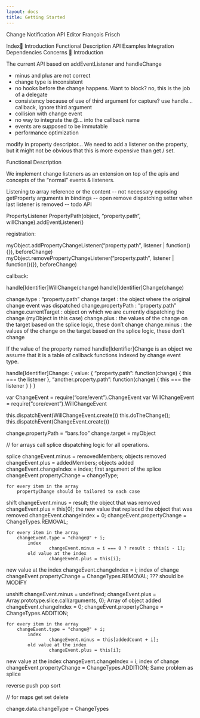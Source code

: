 ```yaml
---
layout: docs
title: Getting Started
---
```



Change Notification API	Editor François Frisch


Index
Introduction
Functional Description
API
Examples
Integration
Dependencies
Concerns

Introduction

The current API based on addEventListener and handleChange

- minus and plus are not correct
- change type is inconsistent
- no hooks before the change happens.
Want to block? no, this is the job of a delegate
- consistency because of use of third argument for capture?
	use handle... callback, ignore third argument 
- collision with change event
- no way to integrate the @... into the callback name
- events are supposed to be immutable
- performance optimization

modify in property descriptor...
	We need to add a listener on the property, but it might not be obvious that this is more expensive than get / set.
 
Functional Description

We implement change listeners as an extension on top of the apis and concepts of the “normal” events & listeners.




Listening to array reference or the content -- not necessary
exposing getProperty arguments in bindings -- open
remove dispatching setter when last listener is removed -- todo
API


PropertyListener
PropertyPath(object, “property.path”, willChange).addEventListener()

registration:

myObject.addPropertyChangeListener(“property.path”, listener | function(){}), beforeChange)
myObject.removePropertyChangeListener(“property.path”, listener | function(){}), beforeChange)
	
callback:

handle[Identifier]WillChange(change)
handle[Identifier]Change(change)

change.type : “property.path”
change.target : the object where the original change event was dispatched
change.propertyPath : “property.path”
change.currentTarget : object on which we are currently dispatching the change (myObject in this case)
change.plus : the values of the change on the target based on the splice logic, these don’t change
change.minus : the values of the change on the target based on the splice logic, these don’t change

If the value of the property named handle[Identifier]Change is an object we assume that it is a table of callback functions indexed by change event type. 


handle[Identifier]Change: {
	value: {
		“property.path”: function(change) {
			this === the listener
		},
		“another.property.path”: function(change) {
			this === the listener
		}
	}
}

var ChangeEvent  = require(“core/event”).ChangeEvent
var WillChangeEvent  = require(“core/event”).WillChangeEvent


this.dispatchEvent(WillChangeEvent.create())
this.doTheChange();
this.dispatchEvent(ChangeEvent.create())











change.propertyPath = “bars.foo”
change.target = myObject







// for arrays
call splice dispatching logic for all operations.

splice 
	changeEvent.minus = removedMembers;
		objects removed
            changeEvent.plus = addedMembers;
		objects added
            changeEvent.changeIndex = index;
		first argument of the splice
            changeEvent.propertyChange = changeType;

	for every item in the array
		propertyChange should be tailored to each case

shift
changeEvent.minus = result;
	the object that was removed
            changeEvent.plus = this[0];
		the new value that replaced the object that was removed
            changeEvent.changeIndex = 0;
            changeEvent.propertyChange = ChangeTypes.REMOVAL;

	for every item in the array
		changeEvent.type = "change@" + i;
			index
                	changeEvent.minus = i === 0 ? result : this[i - 1];
			old value at the index
                	changeEvent.plus = this[i];
new value at the index
                	changeEvent.changeIndex = i;
			index of change
                	changeEvent.propertyChange = ChangeTypes.REMOVAL; ???
			should be MODIFY

unshift
	changeEvent.minus = undefined;
            changeEvent.plus = Array.prototype.slice.call(arguments, 0);
		Array of object added
            changeEvent.changeIndex = 0;
            changeEvent.propertyChange = ChangeTypes.ADDITION;

	for every item in the array
		changeEvent.type = "change@" + i;
			index
                	changeEvent.minus = this[addedCount + i];
			old value at the index
                	changeEvent.plus = this[i];
new value at the index
                	changeEvent.changeIndex = i;
			index of change
                	changeEvent.propertyChange = ChangeTypes.ADDITION;
			Same problem as splice


reverse
push
pop
sort

// for maps
get 
set
delete


change.data.changeType = ChangeTypes